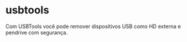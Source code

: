 # usbtools
Com USBTools você pode remover dispositivos USB como HD externa e pendrive com segurança.
